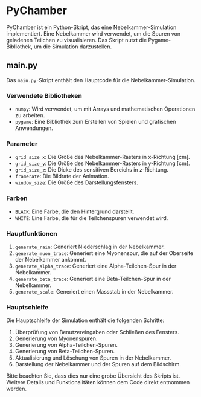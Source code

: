 # PyChamber

PyChamber ist ein Python-Skript, das eine Nebelkammer-Simulation implementiert. Eine Nebelkammer wird verwendet, um die Spuren von geladenen Teilchen zu visualisieren. Das Skript nutzt die Pygame-Bibliothek, um die Simulation darzustellen.


## main.py

Das `main.py`-Skript enthält den Hauptcode für die Nebelkammer-Simulation.

### Verwendete Bibliotheken

- `numpy`: Wird verwendet, um mit Arrays und mathematischen Operationen zu arbeiten.
- `pygame`: Eine Bibliothek zum Erstellen von Spielen und grafischen Anwendungen.

### Parameter

- `grid_size_x`: Die Größe des Nebelkammer-Rasters in x-Richtung [cm].
- `grid_size_y`: Die Größe des Nebelkammer-Rasters in y-Richtung [cm].
- `grid_size_z`: Die Dicke des sensitiven Bereichs in z-Richtung.
- `framerate`: Die Bildrate der Animation.
- `window_size`: Die Größe des Darstellungsfensters.

### Farben

- `BLACK`: Eine Farbe, die den Hintergrund darstellt.
- `WHITE`: Eine Farbe, die für die Teilchenspuren verwendet wird.

### Hauptfunktionen

1. `generate_rain`: Generiert Niederschlag in der Nebelkammer.
2. `generate_muon_trace`: Generiert eine Myonenspur, die auf der Oberseite der Nebelkammer ankommt.
3. `generate_alpha_trace`: Generiert eine Alpha-Teilchen-Spur in der Nebelkammer.
4. `generate_beta_trace`: Generiert eine Beta-Teilchen-Spur in der Nebelkammer.
5. `generate_scale`: Generiert einen Massstab in der Nebelkammer.

### Hauptschleife

Die Hauptschleife der Simulation enthält die folgenden Schritte:

1. Überprüfung von Benutzereingaben oder Schließen des Fensters.
2. Generierung von Myonenspuren.
3. Generierung von Alpha-Teilchen-Spuren.
4. Generierung von Beta-Teilchen-Spuren.
5. Aktualisierung und Löschung von Spuren in der Nebelkammer.
6. Darstellung der Nebelkammer und der Spuren auf dem Bildschirm.

Bitte beachten Sie, dass dies nur eine grobe Übersicht des Skripts ist. Weitere Details und Funktionalitäten können dem Code direkt entnommen werden.
